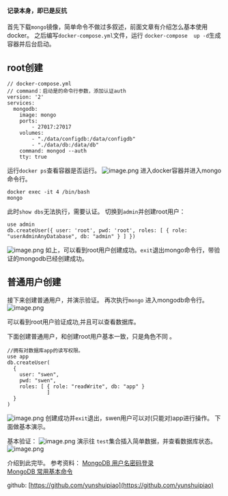 #### 记录本身，即已是反抗

首先下载`mongo`镜像，简单命令不做过多叙述，前面文章有介绍怎么基本使用docker。
之后编写`docker-compose.yml`文件，运行 `docker-compose  up -d`生成容器并后台启动。

## root创建
```
// docker-compose.yml
// command：启动是的命令行参数，添加认证auth
version: '2'
services:
  mongodb:
    image: mongo
    ports:
        - 27017:27017
    volumes:
        - "./data/configdb:/data/configdb"
        - "./data/db:/data/db"
    command: mongod --auth
    tty: true
```
运行`docker ps`查看容器是否运行。
![image.png](http://upload-images.jianshu.io/upload_images/1794675-136eb8fae9827cf0.png?imageMogr2/auto-orient/strip%7CimageView2/2/w/1240)
进入docker容器并进入mongo命令行。
```
docker exec -it 4 /bin/bash
mongo
```
此时`show dbs`无法执行，需要认证。
切换到`admin`并创建root用户：
```
use admin
db.createUser({ user: 'root', pwd: 'root', roles: [ { role: "userAdminAnyDatabase", db: "admin" } ] })
```
![image.png](http://upload-images.jianshu.io/upload_images/1794675-44910583fff6364c.png?imageMogr2/auto-orient/strip%7CimageView2/2/w/1240)
如上，可以看到root用户创建成功。`exit`退出mongo命令行，带验证的mongodb已经创建成功。

## 普通用户创建
接下来创建普通用户，并演示验证。
再次执行`mongo` 进入mongodb命令行。
![image.png](http://upload-images.jianshu.io/upload_images/1794675-a483f58b493b019c.png?imageMogr2/auto-orient/strip%7CimageView2/2/w/1240)

可以看到root用户验证成功,并且可以查看数据库。

下面创建普通用户，和创建root用户基本一致，只是角色不同 。
```
//拥有对数据库app的读写权限。
use app
db.createUser(
  {
    user: "swen",
    pwd: "swen",
    roles: [ { role: "readWrite", db: "app" }
             ]
  }
)
```
![image.png](http://upload-images.jianshu.io/upload_images/1794675-31fc5dcab4483f62.png?imageMogr2/auto-orient/strip%7CimageView2/2/w/1240)
创建成功并`exit`退出，swen用户可以对(只能对)app进行操作。
下面做基本演示。

基本验证：
![image.png](http://upload-images.jianshu.io/upload_images/1794675-e5ac3d087e612444.png?imageMogr2/auto-orient/strip%7CimageView2/2/w/1240)
演示往 `test`集合插入简单数据，并查看数据库状态。
![image.png](http://upload-images.jianshu.io/upload_images/1794675-eb42bd1ec355e275.png?imageMogr2/auto-orient/strip%7CimageView2/2/w/1240)

介绍到此完毕。
参考资料：
[MongoDB 用户名密码登录](https://www.jianshu.com/p/79caa1cc49a5)  
[MongoDB 常用基本命令](https://www.jianshu.com/p/140cd046c748)

github: [https://github.com/yunshuipiao](https://github.com/yunshuipiao)


